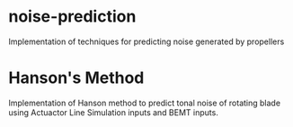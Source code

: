 # noise-prediction
Implementation of techniques for predicting noise generated by propellers

# Hanson's Method
Implementation of Hanson method to predict tonal noise of rotating blade using Actuactor Line Simulation inputs and BEMT inputs.